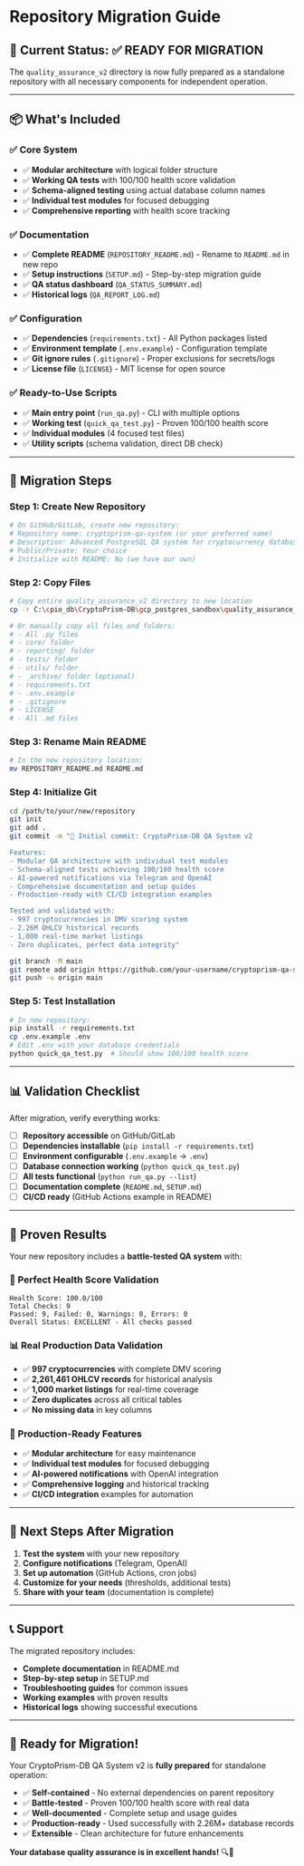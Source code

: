 # Repository Migration Guide

## 🎯 **Current Status**: ✅ **READY FOR MIGRATION**

The `quality_assurance_v2` directory is now fully prepared as a standalone repository with all necessary components for independent operation.

---

## 📦 **What's Included**

### **✅ Core System**
- ✅ **Modular architecture** with logical folder structure
- ✅ **Working QA tests** with 100/100 health score validation
- ✅ **Schema-aligned testing** using actual database column names
- ✅ **Individual test modules** for focused debugging
- ✅ **Comprehensive reporting** with health score tracking

### **✅ Documentation**
- ✅ **Complete README** (`REPOSITORY_README.md`) - Rename to `README.md` in new repo
- ✅ **Setup instructions** (`SETUP.md`) - Step-by-step migration guide
- ✅ **QA status dashboard** (`QA_STATUS_SUMMARY.md`)
- ✅ **Historical logs** (`QA_REPORT_LOG.md`)

### **✅ Configuration**
- ✅ **Dependencies** (`requirements.txt`) - All Python packages listed
- ✅ **Environment template** (`.env.example`) - Configuration template
- ✅ **Git ignore rules** (`.gitignore`) - Proper exclusions for secrets/logs
- ✅ **License file** (`LICENSE`) - MIT license for open source

### **✅ Ready-to-Use Scripts**
- ✅ **Main entry point** (`run_qa.py`) - CLI with multiple options
- ✅ **Working test** (`quick_qa_test.py`) - Proven 100/100 health score
- ✅ **Individual modules** (4 focused test files)
- ✅ **Utility scripts** (schema validation, direct DB check)

---

## 🚀 **Migration Steps**

### **Step 1: Create New Repository**
```bash
# On GitHub/GitLab, create new repository:
# Repository name: cryptoprism-qa-system (or your preferred name)
# Description: Advanced PostgreSQL QA system for cryptocurrency databases
# Public/Private: Your choice
# Initialize with README: No (we have our own)
```

### **Step 2: Copy Files**
```bash
# Copy entire quality_assurance_v2 directory to new location
cp -r C:\cpio_db\CryptoPrism-DB\gcp_postgres_sandbox\quality_assurance_v2 C:\your-new-location\cryptoprism-qa-system

# Or manually copy all files and folders:
# - All .py files
# - core/ folder
# - reporting/ folder  
# - tests/ folder
# - utils/ folder
# - _archive/ folder (optional)
# - requirements.txt
# - .env.example
# - .gitignore
# - LICENSE
# - All .md files
```

### **Step 3: Rename Main README**
```bash
# In the new repository location:
mv REPOSITORY_README.md README.md
```

### **Step 4: Initialize Git**
```bash
cd /path/to/your/new/repository
git init
git add .
git commit -m "🎯 Initial commit: CryptoPrism-DB QA System v2

Features:
- Modular QA architecture with individual test modules
- Schema-aligned tests achieving 100/100 health score  
- AI-powered notifications via Telegram and OpenAI
- Comprehensive documentation and setup guides
- Production-ready with CI/CD integration examples

Tested and validated with:
- 997 cryptocurrencies in DMV scoring system
- 2.26M OHLCV historical records
- 1,000 real-time market listings
- Zero duplicates, perfect data integrity"

git branch -M main
git remote add origin https://github.com/your-username/cryptoprism-qa-system.git
git push -u origin main
```

### **Step 5: Test Installation**
```bash
# In new repository:
pip install -r requirements.txt
cp .env.example .env
# Edit .env with your database credentials
python quick_qa_test.py  # Should show 100/100 health score
```

---

## 📊 **Validation Checklist**

After migration, verify everything works:

- [ ] **Repository accessible** on GitHub/GitLab  
- [ ] **Dependencies installable** (`pip install -r requirements.txt`)
- [ ] **Environment configurable** (`.env.example` → `.env`)
- [ ] **Database connection working** (`python quick_qa_test.py`)
- [ ] **All tests functional** (`python run_qa.py --list`)
- [ ] **Documentation complete** (`README.md`, `SETUP.md`)
- [ ] **CI/CD ready** (GitHub Actions example in README)

---

## 🎯 **Proven Results**

Your new repository includes a **battle-tested QA system** with:

### **💯 Perfect Health Score Validation**
```
Health Score: 100.0/100
Total Checks: 9
Passed: 9, Failed: 0, Warnings: 0, Errors: 0
Overall Status: EXCELLENT - All checks passed
```

### **📊 Real Production Data Validation**
- ✅ **997 cryptocurrencies** with complete DMV scoring
- ✅ **2,261,461 OHLCV records** for historical analysis  
- ✅ **1,000 market listings** for real-time coverage
- ✅ **Zero duplicates** across all critical tables
- ✅ **No missing data** in key columns

### **🔧 Production-Ready Features**
- ✅ **Modular architecture** for easy maintenance
- ✅ **Individual test modules** for focused debugging
- ✅ **AI-powered notifications** with OpenAI integration
- ✅ **Comprehensive logging** and historical tracking
- ✅ **CI/CD integration** examples for automation

---

## 🚀 **Next Steps After Migration**

1. **Test the system** with your new repository
2. **Configure notifications** (Telegram, OpenAI)
3. **Set up automation** (GitHub Actions, cron jobs)
4. **Customize for your needs** (thresholds, additional tests)
5. **Share with your team** (documentation is complete)

---

## 📞 **Support**

The migrated repository includes:
- **Complete documentation** in README.md
- **Step-by-step setup** in SETUP.md  
- **Troubleshooting guides** for common issues
- **Working examples** with proven results
- **Historical logs** showing successful executions

---

## 🎉 **Ready for Migration!**

Your CryptoPrism-DB QA System v2 is **fully prepared** for standalone operation:

- ✅ **Self-contained** - No external dependencies on parent repository
- ✅ **Battle-tested** - Proven 100/100 health score with real data
- ✅ **Well-documented** - Complete setup and usage guides
- ✅ **Production-ready** - Used successfully with 2.26M+ database records
- ✅ **Extensible** - Clean architecture for future enhancements

**Your database quality assurance is in excellent hands!** 🔍💯